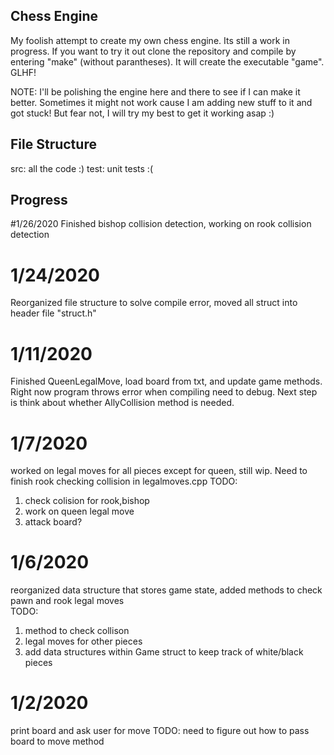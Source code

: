 ## Chess Engine

My foolish attempt to create my own chess engine. Its still a work in progress. If you want to try it out clone the repository and compile by entering "make" (without parantheses). It will create the executable "game". GLHF!

NOTE: I'll be polishing the engine here and there to see if I can make it better. Sometimes it might not work cause I am adding new stuff to it and got stuck! But fear not, I will try my best to get it working asap :)

## File Structure

src: all the code :)
test: unit tests :(
## Progress 

#1/26/2020
Finished bishop collision detection, working on rook collision detection

# 1/24/2020
Reorganized file structure to solve compile error, moved all struct into header file "struct.h"

# 1/11/2020
Finished QueenLegalMove, load board from txt, and update game methods. Right now program throws error when compiling need to debug. Next step is think about whether AllyCollision method is needed.

# 1/7/2020
worked on legal moves for all pieces except for queen, still wip. Need to finish rook checking collision in legalmoves.cpp
TODO:
1. check colision for rook,bishop
2. work on queen legal move
3. attack board?

# 1/6/2020
reorganized data structure that stores game state, added methods to check pawn and rook legal moves\
TODO:
1. method to check collison
2. legal moves for other pieces
3. add data structures within Game struct to keep track of white/black pieces
    
# 1/2/2020
print board and ask user for move TODO: need to figure out how to pass board to move method


